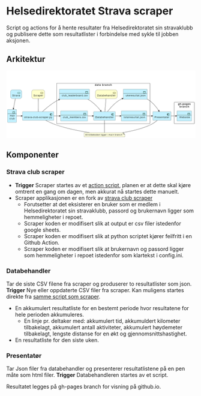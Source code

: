 # Helsedirektoratet Strava scraper

Script og actions for å hente resultater fra Helsedirektoratet sin stravaklubb og publisere dette som resultatlister i forbindelse med sykle til jobben aksjonen.

## Arkitektur

![arkitektur](plantuml-source/arkitektur.png)

## Komponenter

### Strava club scraper

* **Trigger** Scraper startes av et [action script](https://github.com/hdir/strava-club/blob/main/.github/workflows/hdir-scrape.yaml), planen er at dette skal kjøre omtrent en gang om dagen, men akkurat nå startes dette manuelt.  
* Scraper applikasjonen er en fork av [strava club scraper](https://github.com/roboes/strava-club-scraper)
  * Forutsetter at det eksisterer en bruker som er medlem i Helsedirektoratet sin stravaklubb, passord og brukernavn ligger som hemmeligheter i repoet.  
  * Scraper koden er modifisert slik at output er csv filer istedenfor google sheets.
  * Scraper koden er modifisert slik at python scriptet kjører feilfritt i en Github Action.
  * Scraper koden er modifisert slik at brukernavn og passord ligger som hemmeligheter i repoet istedenfor som klartekst i config.ini.  

### Databehandler

Tar de siste CSV filene fra scraper og produserer to resultatlister som json.
**Trigger** Nye eller oppdaterte CSV filer fra scraper. Kan muligens startes direkte fra [samme script som scraper](https://github.com/hdir/strava-club/blob/main/.github/workflows).

* En akkumulert resultatliste for en bestemt periode hvor resultatene for hele perioden akkumuleres.
  * En linje pr. deltaker med: akkumulert tid, akkumuldert kilometer tilbakelagt, akkumulert antall aktiviteter, akkumulert høydemeter tilbakelagt, lengste distanse for en økt og gjennomsnittshastighet.
* En resultatliste for den siste uken.

### Presentatør

Tar Json filer fra databehandler og presenterer resultatlistene på en pen måte som html filer.
**Trigger** Databehandleren startes av et script.

Resultatet legges på gh-pages branch for visning på github.io.
